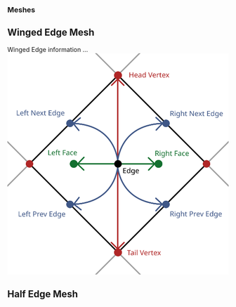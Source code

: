 ### Meshes

## Winged Edge Mesh
Winged Edge information ...
![Winged Edge Diagram](../../res/svg/wingedEdgeDiagram.svg)

## Half Edge Mesh